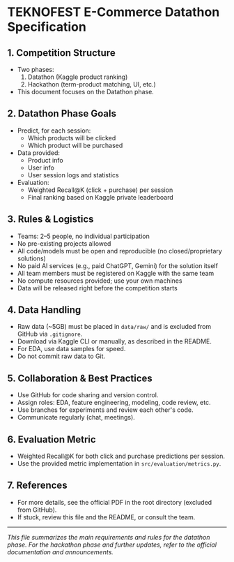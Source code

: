# TEKNOFEST E-Commerce Datathon Specification

## 1. Competition Structure
- Two phases: 
  1. Datathon (Kaggle product ranking)
  2. Hackathon (term-product matching, UI, etc.)
- This document focuses on the Datathon phase.

## 2. Datathon Phase Goals
- Predict, for each session:
  - Which products will be clicked
  - Which product will be purchased
- Data provided:
  - Product info
  - User info
  - User session logs and statistics
- Evaluation:
  - Weighted Recall@K (click + purchase) per session
  - Final ranking based on Kaggle private leaderboard

## 3. Rules & Logistics
- Teams: 2–5 people, no individual participation
- No pre-existing projects allowed
- All code/models must be open and reproducible (no closed/proprietary solutions)
- No paid AI services (e.g., paid ChatGPT, Gemini) for the solution itself
- All team members must be registered on Kaggle with the same team
- No compute resources provided; use your own machines
- Data will be released right before the competition starts

## 4. Data Handling
- Raw data (~5GB) must be placed in `data/raw/` and is excluded from GitHub via `.gitignore`.
- Download via Kaggle CLI or manually, as described in the README.
- For EDA, use data samples for speed.
- Do not commit raw data to Git.

## 5. Collaboration & Best Practices
- Use GitHub for code sharing and version control.
- Assign roles: EDA, feature engineering, modeling, code review, etc.
- Use branches for experiments and review each other's code.
- Communicate regularly (chat, meetings).

## 6. Evaluation Metric
- Weighted Recall@K for both click and purchase predictions per session.
- Use the provided metric implementation in `src/evaluation/metrics.py`.

## 7. References
- For more details, see the official PDF in the root directory (excluded from GitHub).
- If stuck, review this file and the README, or consult the team.

---

*This file summarizes the main requirements and rules for the datathon phase. For the hackathon phase and further updates, refer to the official documentation and announcements.*

